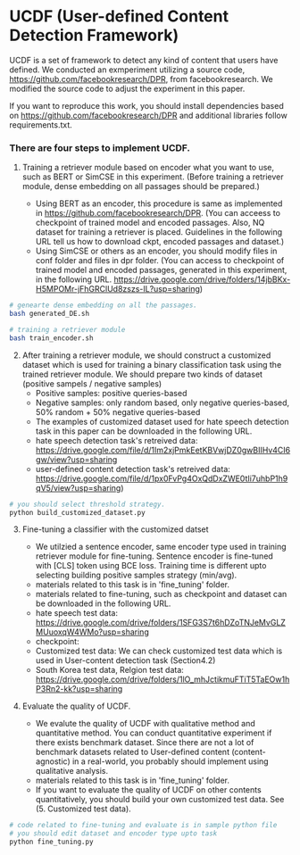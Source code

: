# UCDF (User-defined Content Detection Framework)

UCDF is a set of framework to detect any kind of content that users have defined.
We conducted an exmperiment utilizing a source code, https://github.com/facebookresearch/DPR, from facebookresearch. We modified the source code to adjust the experiment in this paper. 

If you want to reproduce this work, you should install dependencies based on https://github.com/facebookresearch/DPR and additional libraries follow requirements.txt. 

### There are four steps to implement UCDF.
1. Training a retriever module based on encoder what you want to use, such as BERT or SimCSE in this experiment. (Before training a retriever module, dense embedding on all passages should be prepared.)

	- Using BERT as an encoder, this procedure is same as implemented in https://github.com/facebookresearch/DPR. (You can acceess to checkpoint of trained model and encoded passages. Also, NQ dataset for training a retriever is placed. Guidelines in the following URL tell us how to download ckpt, encoded passages and dataset.)
	- Using SimCSE or others as an encoder, you should modify files in conf folder and files in dpr folder. (You can access to checkpoint of trained model and encoded passages, generated in this experiment, in the following URL.  https://drive.google.com/drive/folders/14jbBKx-H5MPOMr-jFhGRClUd8zszs-IL?usp=sharing)


```bash
# genearte dense embedding on all the passages. 
bash generated_DE.sh

# training a retriever module
bash train_encoder.sh
```


2. After training a retriever module, we should construct a customized dataset which is used for training a binary classification task using the trained retriever module. We should prepare two kinds of dataset (positive sampels / negative samples)
	- Positive samples: positive queries-based
	- Negative samples: only random based, only negative queries-based, 50% random + 50% negative queries-based
	- The examples of customized dataset used for hate speech detection task in this paper can be downloaded in the following URL. 
	- hate speech detection task's retreived data: https://drive.google.com/file/d/1Im2xjPmkEetKBVwjDZ0gwBIIHv4CI6gw/view?usp=sharing
	- user-defined content detection task's retreived data: https://drive.google.com/file/d/1px0FvPg4OxQdDxZWE0tIi7uhbP1h9qV5/view?usp=sharing)

```bash
# you should select threshold strategy.
python build_customized_dataset.py
```

3. Fine-tuning a classifier with the customized datset
	- We utilzied a sentence encoder, same encoder type used in training retriever module for fine-tuning. Sentence encoder is fine-tuned with [CLS] token using BCE loss. Training time is different upto selecting building positive samples strategy (min/avg). 
	- materials related to this task is in 'fine_tuning' folder.
	- materials related to fine-tuning, such as checkpoint and dataset can be downloaded in the following URL.
	- hate speech test data: https://drive.google.com/drive/folders/1SFG3S7t6hDZoTNJeMvGLZMUuoxqW4WMo?usp=sharing
	- checkpoint: 
	- Customized test data: We can check customized test data which is used in User-content detection task (Section4.2)
	- South Korea test data, Relgion test data: https://drive.google.com/drive/folders/1lO_mhJctikmuFTiT5TaEOw1hP3Rn2-kk?usp=sharing

4. Evaluate the quality of UCDF.
	- We evalute the quality of UCDF with qualitative method and quantitative method. You can conduct quantitative experiment if there exists benchmark dataset. Since there are not a lot of benchmark datasets related to User-defined content (content-agnostic) in a real-world, you probably should implement using qualitative analysis.
	- materials related to this task is in 'fine_tuning' folder.
	- If you want to evaluate the quality of UCDF on other contents quantitatively, you should build your own customized test data. See (5. Customized test data).


```bash
# code related to fine-tuning and evaluate is in sample python file
# you should edit dataset and encoder type upto task
python fine_tuning.py
```


